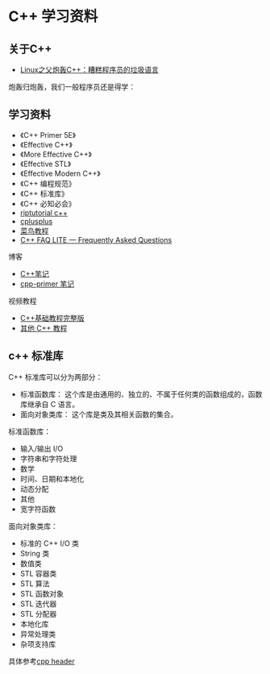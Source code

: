 # C++ 学习资料

## 关于C++

- [Linux之父炮轰C++：糟糕程序员的垃圾语言](http://blog.csdn.net/turingbook/article/details/1775488)

炮轰归炮轰，我们一般程序员还是得学：

## 学习资料

- 《C++ Primer 5E》
- 《Effective C++》
- 《More Effective C++》
- 《Effective STL》
- 《Effective Modern C++》
- 《C++ 编程规范》
- 《C++ 标准库》
- 《C++ 必知必会》
- [riptutorial c++](https://riptutorial.com/zh-CN/cplusplus)
- [cplusplus](http://www.cplusplus.com/)
- [菜鸟教程](http://www.runoob.com/cplusplus/)
- [C++ FAQ LITE — Frequently Asked Questions](http://www.sunistudio.com/cppfaq/)

博客

- [C++笔记](http://www.hahack.com/wiki/)
- [cpp-primer 笔记](https://r00tk1ts.github.io/tags/cpp-primer/)

视频教程

- [C++基础教程完整版](http://yun.itheima.com/course/275.html)
- [其他 C++ 教程](http://yun.itheima.com/course/c55.html?hm)

## c++ 标准库

C++ 标准库可以分为两部分：

- 标准函数库： 这个库是由通用的、独立的、不属于任何类的函数组成的，函数库继承自 C 语言。
- 面向对象类库： 这个库是类及其相关函数的集合。

标准函数库：

- 输入/输出 I/O
- 字符串和字符处理
- 数学
- 时间、日期和本地化
- 动态分配
- 其他
- 宽字符函数

面向对象类库：

- 标准的 C++ I/O 类
- String 类
- 数值类
- STL 容器类
- STL 算法
- STL 函数对象
- STL 迭代器
- STL 分配器
- 本地化库
- 异常处理类
- 杂项支持库

具体参考[cpp header](http://zh.cppreference.com/w/cpp/header)
